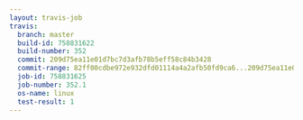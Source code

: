 ```yaml
---
layout: travis-job
travis:
  branch: master
  build-id: 758831622
  build-number: 352
  commit: 209d75ea11e01d7bc7d3afb78b5eff58c84b3428
  commit-range: 82ff00cdbe972e932dfd01114a4a2afb50fd9ca6...209d75ea11e01d7bc7d3afb78b5eff58c84b3428
  job-id: 758831625
  job-number: 352.1
  os-name: linux
  test-result: 1
---
```

